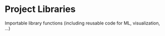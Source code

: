 # Project Libraries

Importable library functions (including reusable code for ML, visualization, ...)